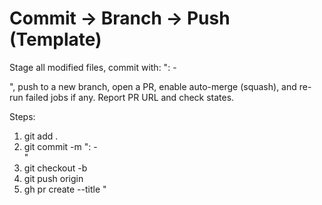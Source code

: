# Commit → Branch → Push (Template)

Stage all modified files, commit with:
"<type>: <scope> - <summary>",
push to a new branch, open a PR, enable auto-merge (squash),
and re-run failed jobs if any. Report PR URL and check states.

Steps:
1. git add .
2. git commit -m "<type>: <scope> - <summary>"
3. git checkout -b <branch-name>
4. git push origin <branch-name>
5. gh pr create --title "<title>" --body "<description>"
6. gh pr merge --squash --auto
7. Check status and re-run failed jobs if needed
8. Report PR URL and required checks (gate, links)
